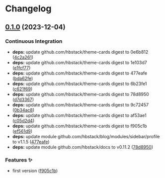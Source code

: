 # Changelog

## [0.1.0](https://github.com/hbstack/theme-cards/compare/v0.0.1...v0.1.0) (2023-12-04)


### Continuous Integration

* **deps:** update github.com/hbstack/theme-cards digest to 0e6b812 ([4c2a261](https://github.com/hbstack/theme-cards/commit/4c2a2618f1c8c090bebfc8d56457392b5231feac))
* **deps:** update github.com/hbstack/theme-cards digest to 1e103d7 ([e1fcf77](https://github.com/hbstack/theme-cards/commit/e1fcf770af962cfda8baa2e160c470fea478c1d9))
* **deps:** update github.com/hbstack/theme-cards digest to 477eafe ([bda62fe](https://github.com/hbstack/theme-cards/commit/bda62fed4308bc449ce35dfffe0329682651e554))
* **deps:** update github.com/hbstack/theme-cards digest to 6b23fe1 ([c621f69](https://github.com/hbstack/theme-cards/commit/c621f69ca284e1a9e9745baceb6c1ff5d09088f1))
* **deps:** update github.com/hbstack/theme-cards digest to 78d8950 ([d7d3367](https://github.com/hbstack/theme-cards/commit/d7d33670c751a36f742b90e93fa1f3dc7047ce45))
* **deps:** update github.com/hbstack/theme-cards digest to 9c72457 ([0b34ac8](https://github.com/hbstack/theme-cards/commit/0b34ac844c8b9b5222d7145b026eff7d7b7b7d6a))
* **deps:** update github.com/hbstack/theme-cards digest to af53ae1 ([c05d2d4](https://github.com/hbstack/theme-cards/commit/c05d2d4afea63af548339bfdc0d3d1ffb3f06daa))
* **deps:** update github.com/hbstack/theme-cards digest to f905c1b ([ef561d9](https://github.com/hbstack/theme-cards/commit/ef561d91f92726a904eab681e7ca63dd5b4135c1))
* **deps:** update module github.com/hbstack/blog/modules/sidebar/profile to v1.1.5 ([477eafe](https://github.com/hbstack/theme-cards/commit/477eafe885b1127330b43b603175bfeddd3093bb))
* **deps:** update module github.com/hbstack/docs to v0.11.2 ([78d8950](https://github.com/hbstack/theme-cards/commit/78d89508dda288a31ce50969a66cda183ec564ce))


### Features ✨

* first version ([f905c1b](https://github.com/hbstack/theme-cards/commit/f905c1bf489b986d0aa642c1f0d6b0b0ac2e6407))
